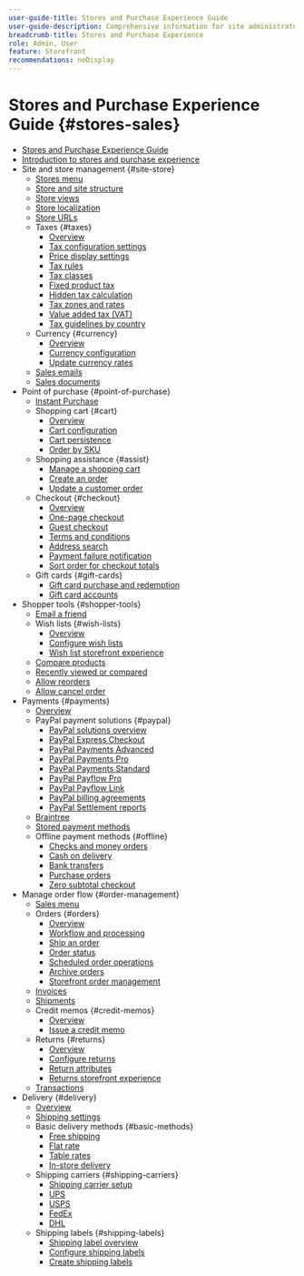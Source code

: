 ```yaml
---
user-guide-title: Stores and Purchase Experience Guide
user-guide-description: Comprehensive information for site administrators, customer service agents, and sales managers working in Adobe Commerce and Magento Open Source.
breadcrumb-title: Stores and Purchase Experience
role: Admin, User
feature: Storefront
recommendations: noDisplay
---
```


# Stores and Purchase Experience Guide {#stores-sales}

+ [Stores and Purchase Experience Guide](guide-overview.md)
+ [Introduction to stores and purchase experience](introduction.md)
+ Site and store management {#site-store}
  + [Stores menu](stores-menu.md)
  + [Store and site structure](stores.md)
  + [Store views](store-views.md)
  + [Store localization](store-localize.md)
  + [Store URLs](store-urls.md)
  + Taxes {#taxes}
    + [Overview](taxes.md)
    + [Tax configuration settings](tax-settings-general.md)
    + [Price display settings](display-settings.md)
    + [Tax rules](tax-rules.md)
    + [Tax classes](tax-class.md)
    + [Fixed product tax](fixed-product-tax.md)
    + [Hidden tax calculation](hidden-tax-calculation.md)
    + [Tax zones and rates](tax-zones-rates.md)
    + [Value added tax (VAT)](vat.md)
    + [Tax guidelines by country](international-tax-guidelines.md)
  + Currency {#currency}
    + [Overview](currency.md)
    + [Currency configuration](currency-configuration.md)
    + [Update currency rates](currency-update.md)
  + [Sales emails](sales-email.md)
  + [Sales documents](sales-documents.md)
+ Point of purchase {#point-of-purchase}
  + [Instant Purchase](checkout-instant-purchase.md)
  + Shopping cart {#cart}
    + [Overview](cart.md)
    + [Cart configuration](cart-configuration.md)
    + [Cart persistence](cart-persistent.md)
    + [Order by SKU](order-by-sku.md)
  + Shopping assistance {#assist}
    + [Manage a shopping cart](shopping-assisted-cart-manage.md)
    + [Create an order](customer-account-create-order.md)
    + [Update a customer order](order-update.md)
  + Checkout {#checkout}
    + [Overview](checkout-process.md)
    + [One-page checkout](checkout-one-page.md)
    + [Guest checkout](checkout-guest.md)
    + [Terms and conditions](terms-and-conditions.md)
    + [Address search](checkout-address-search.md)
    + [Payment failure notification](checkout-payment-failed-emails.md)
    + [Sort order for checkout totals](checkout-totals-sort-order.md)
  + Gift cards {#gift-cards}
    + [Gift card purchase and redemption](product-gift-card-workflow.md)
    + [Gift card accounts](product-gift-card-accounts.md)
+ Shopper tools {#shopper-tools}
  + [Email a friend](email-a-friend.md)
  + Wish lists {#wish-lists}
    + [Overview](wishlists.md)
    + [Configure wish lists](wishlist-configuration.md)
    + [Wish list storefront experience](wishlist-storefront.md)
  + [Compare products](product-compare.md)
  + [Recently viewed or compared](products-viewed-compared.md)
  + [Allow reorders](reorders-allow.md)
  + [Allow cancel order](cancel-allow.md)
+ Payments {#payments}
  + [Overview](payments.md)
  + PayPal payment solutions {#paypal}
    + [PayPal solutions overview](paypal.md)
    + [PayPal Express Checkout](paypal-express-checkout.md)
    + [PayPal Payments Advanced](paypal-payments-advanced.md)
    + [PayPal Payments Pro](paypal-payments-pro.md)
    + [PayPal Payments Standard](paypal-payments-standard.md)
    + [PayPal Payflow Pro](paypal-payflow-pro.md)
    + [PayPal Payflow Link](paypal-payflow-link.md)
    + [PayPal billing agreements](paypal-billing-agreements.md)
    + [PayPal Settlement reports](paypal-settlement-reports.md)
  + [Braintree](braintree.md)
  + [Stored payment methods](stored-payment-methods.md)
  + Offline payment methods {#offline}
    + [Checks and money orders](check-money-order.md)
    + [Cash on delivery](cash-on-delivery.md)
    + [Bank transfers](bank-transfer.md)
    + [Purchase orders](purchase-order.md)
    + [Zero subtotal checkout](zero-subtotal-checkout.md)
+ Manage order flow {#order-management}
  + [Sales menu](sales-menu.md)
  + Orders {#orders}
    + [Overview](orders.md)
    + [Workflow and processing](order-processing.md)
    + [Ship an order](order-ship.md)
    + [Order status](order-status.md)
    + [Scheduled order operations](order-scheduled-operations.md)
    + [Archive orders](order-archive.md)
    + [Storefront order management](orders-storefront.md)
  + [Invoices](invoices.md)
  + [Shipments](shipments.md)
  + Credit memos {#credit-memos}
    + [Overview](credit-memos.md)
    + [Issue a credit memo](credit-memo-create.md)
  + Returns {#returns}
    + [Overview](returns.md)
    + [Configure returns](rma-configure.md)
    + [Return attributes](attributes-returns.md)
    + [Returns storefront experience](rma-customer-experience.md)
  + [Transactions](transactions.md)
+ Delivery {#delivery}
  + [Overview](delivery.md)
  + [Shipping settings](shipping-settings.md)
  + Basic delivery methods {#basic-methods}
    + [Free shipping](shipping-free.md)
    + [Flat rate](shipping-flat-rate.md)
    + [Table rates](shipping-table-rate.md)
    + [In-store delivery](shipping-in-store-delivery.md)
  + Shipping carriers {#shipping-carriers}
    + [Shipping carrier setup](carriers.md)
    + [UPS](ups.md)
    + [USPS](usps.md)
    + [FedEx](fedex.md)
    + [DHL](dhl.md)
  + Shipping labels {#shipping-labels}
    + [Shipping label overview](shipping-labels.md)
    + [Configure shipping labels](shipping-label-configure.md)
    + [Create shipping labels](shipping-label-create.md)
